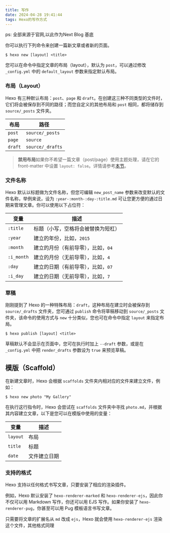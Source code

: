 ```yaml
---
title: 写作
date: 2024-04-28 19:41:44
tags: Hexo的写作方式
---
```


ps: 全部来源于官网,以此作为Next Blog 基底

你可以执行下列命令来创建一篇新文章或者新的页面。

```
$ hexo new [layout] <title>
```
您可以在命令中指定文章的布局（layout），默认为 `post`，可以通过修改 `_config.yml` 中的 `default_layout` 参数来指定默认布局。

### 布局（Layout）

Hexo 有三种默认布局：`post`、`page` 和 `draft`。在创建这三种不同类型的文件时，它们将会被保存到不同的路径；而您自定义的其他布局和 `post` 相同，都将储存到 `source/_posts` 文件夹。

| 布局    | 路径             |
| ------- | ---------------- |
| `post`  | `source/_posts`  |
| `page`  | `source`         |
| `draft` | `source/_drafts` |

> **禁用布局**如果你不希望一篇文章（post/page）使用主题处理，请在它的 front-matter 中设置 `layout: false`。详情请参考[本节](https://hexo.io/zh-cn/docs/front-matter#%E5%B8%83%E5%B1%80)。

### 文件名称

Hexo 默认以标题做为文件名称，但您可编辑 `new_post_name` 参数来改变默认的文件名称，举例来说，设为 `:year-:month-:day-:title.md` 可让您更方便的通过日期来管理文章。你可以使用以下占位符：

| 变量       | 描述                               |
| ---------- | ---------------------------------- |
| `:title`   | 标题（小写，空格将会被替换为短杠） |
| `:year`    | 建立的年份，比如，`2015`           |
| `:month`   | 建立的月份（有前导零），比如，`04` |
| `:i_month` | 建立的月份（无前导零），比如，`4`  |
| `:day`     | 建立的日期（有前导零），比如，`07` |
| `:i_day`   | 建立的日期（无前导零），比如，`7`  |

### 草稿

刚刚提到了 Hexo 的一种特殊布局：`draft`，这种布局在建立时会被保存到 `source/_drafts` 文件夹，您可通过 `publish` 命令将草稿移动到 `source/_posts` 文件夹，该命令的使用方式与 `new` 十分类似，您也可在命令中指定 `layout` 来指定布局。


```
$ hexo publish [layout] <title>
```

草稿默认不会显示在页面中，您可在执行时加上 `--draft` 参数，或是在 `_config.yml` 中把 `render_drafts` 参数设为 `true` 来预览草稿。

## 模版（Scaffold）

在新建文章时，Hexo 会根据 `scaffolds` 文件夹内相对应的文件来建立文件，例如：

```
$ hexo new photo "My Gallery"
```

在执行这行指令时，Hexo 会尝试在 `scaffolds` 文件夹中寻找 `photo.md`，并根据其内容建立文章，以下是您可以在模版中使用的变量：

| 变量     | 描述         |
| -------- | ------------ |
| `layout` | 布局         |
| `title`  | 标题         |
| `date`   | 文件建立日期 |

### 支持的格式

Hexo 支持以任何格式书写文章，只要安装了相应的渲染插件。

例如，Hexo 默认安装了 `hexo-renderer-marked` 和 `hexo-renderer-ejs`，因此你不仅可以用 Markdown 写作，你还可以用 EJS 写作。如果你安装了 `hexo-renderer-pug`，你甚至可以用 Pug 模板语言书写文章。

只需要将文章的扩展名从 `md` 改成 `ejs`，Hexo 就会使用 `hexo-renderer-ejs` 渲染这个文件，其他格式同理


